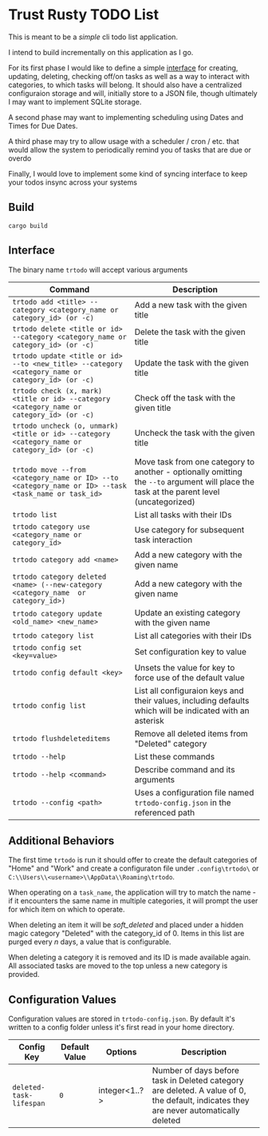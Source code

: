 # Trust Rusty TODO List

This is meant to be a _simple_ cli todo list application.

I intend to build incrementally on this application as I go.

For its first phase I would like to define a simple [interface](##Interface) for creating, updating, deleting, checking off/on tasks as well as a way to interact with categories, to which tasks will belong. It should also have a centralized configuraion storage and will, initially store to a JSON file, though ultimately I may want to implement SQLite storage.

A second phase may want to implementing scheduling using Dates and Times for Due Dates.

A third phase may try to allow usage with a scheduler / cron / etc. that would allow the system to periodically remind you of tasks that are due or overdo

Finally, I would love to implement some kind of syncing interface to keep your todos insync across your systems

## Build

`cargo build` 

## Interface 

The binary name `trtodo` will accept various arguments

| Command | Description |
| ------- | ----------- |
| `trtodo add <title> --category <category_name or category_id> (or -c)` | Add a new task with the given title |
| `trtodo delete <title or id> --category <category_name or category_id> (or -c)` | Delete the task with the given title |
| `trtodo update <title or id> --to <new_title> --category <category_name or category_id> (or -c)` | Update the task with the given title |
| `trtodo check (x, mark) <title or id> --category <category_name or category_id> (or -c)` | Check off the task with the given title |
| `trtodo uncheck (o, unmark) <title or id> --category <category_name or category_id> (or -c)` | Uncheck the task with the given title |
| `trtodo move --from <category_name or ID> --to <category_name or ID> --task <task_name or task_id>` | Move task from one category to another - optionally omitting the `--to` argument will place the task at the parent level (uncategorized) |
| `trtodo list` | List all tasks with their IDs |
| `trtodo category use <category_name or category_id>` | Use category for subsequent task interaction |
| `trtodo category add <name>` | Add a new category with the given name |
| `trtodo category deleted <name> (--new-category <category_name  or category_id>)` | Add a new category with the given name |
| `trtodo category update <old_name> <new_name>` | Update an existing category with the given name |
| `trtodo category list` | List all categories with their IDs |
| `trtodo config set <key=value>` | Set configuration key to value |
| `trtodo config default <key>` | Unsets the value for key to force use of the default value |
| `trtodo config list` | List all configuraion keys and their values, including defaults which will be indicated with an asterisk |
| `trtodo flushdeleteditems` | Remove all deleted items from "Deleted" category |
| `trtodo --help` | List these commands
| `trtodo --help <command>` | Describe command and its arguments
| `trtodo --config <path>` | Uses a configuration file named `trtodo-config.json` in the referenced path |

## Additional Behaviors

The first time `trtodo` is run it should offer to create the default categories of "Home" and "Work" and create a configuraton file under `.config\trtodo\` or `C:\\Users\\<username>\\AppData\\Roaming\trtodo`.

When operating on a `task_name`, the application will try to match the name - if it encounters the same name in multiple categories, it will prompt the user for which item on which to operate.

When deleting an item it will be _soft_deleted_ and placed under a hidden magic category "Deleted" with the category_id of 0. Items in this list are purged every _n_ days, a value that is configurable.

When deleting a category it is removed and its ID is made available again. All associated tasks are moved to the top unless a new category is provided.

## Configuration Values

Configuration values are stored in `trtodo-config.json`. By default it's written to a config folder unless it's first read in your home directory. 

| Config Key | Default Value | Options | Description |
| ---------- | ------------- | ------- | ----------- |
| `deleted-task-lifespan` | `0` | integer<1..?> | Number of days before task in Deleted category are deleted. A value of 0, the default, indicates they are never automatically deleted |